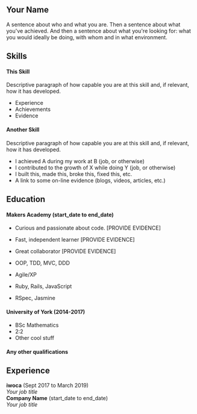 ## Your Name

A sentence about who and what you are. Then a sentence about what you've achieved. And then a sentence about what you're looking for: what you would ideally be doing, with whom and in what environment.

## Skills

#### This Skill

Descriptive paragraph of how capable you are at this skill and, if relevant, how it has developed.

- Experience
- Achievements
- Evidence

#### Another Skill

Descriptive paragraph of how capable you are at this skill and, if relevant, how it has developed.

- I achieved A during my work at B (job, or otherwise)
- I contributed to the growth of X while doing Y (job, or otherwise)
- I built this, made this, broke this, fixed this, etc.
- A link to some on-line evidence (blogs, videos, articles, etc.)

## Education

#### Makers Academy (start_date to end_date)

- Curious and passionate about code. [PROVIDE EVIDENCE]
- Fast, independent learner [PROVIDE EVIDENCE]
- Great collaborator [PROVIDE EVIDENCE]

- OOP, TDD, MVC, DDD
- Agile/XP
- Ruby, Rails, JavaScript
- RSpec, Jasmine

#### University of York (2014-2017)

- BSc Mathematics
- 2:2
- Other cool stuff

#### Any other qualifications

## Experience

**iwoca** (Sept 2017 to March 2019)    
*Your job title*  
**Company Name** (start_date to end_date)   
*Your job title*  
